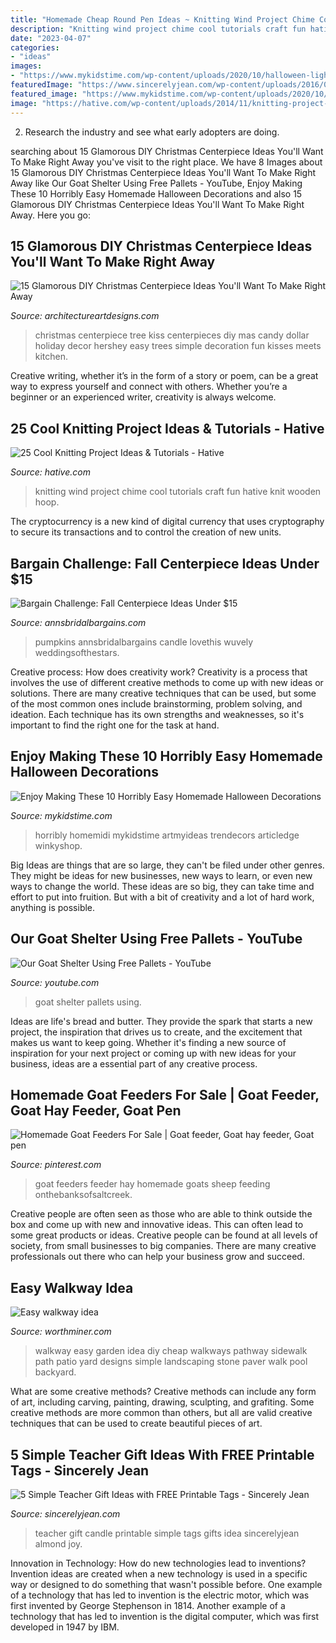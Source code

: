 ```yaml
---
title: "Homemade Cheap Round Pen Ideas ~ Knitting Wind Project Chime Cool Tutorials Craft Fun Hative Knit Wooden Hoop"
description: "Knitting wind project chime cool tutorials craft fun hative knit wooden hoop"
date: "2023-04-07"
categories:
- "ideas"
images:
- "https://www.mykidstime.com/wp-content/uploads/2020/10/halloween-lighting-tree-orange-spider-web.jpg"
featuredImage: "https://www.sincerelyjean.com/wp-content/uploads/2016/08/Candle-teacher-gift.jpg"
featured_image: "https://www.mykidstime.com/wp-content/uploads/2020/10/halloween-lighting-tree-orange-spider-web.jpg"
image: "https://hative.com/wp-content/uploads/2014/11/knitting-project-ideas/5-knitting-wind-chime.jpg"
---
```



2. Research the industry and see what early adopters are doing.

	

		
searching about 15 Glamorous DIY Christmas Centerpiece Ideas You&#039;ll Want To Make Right Away you've visit to the right place. We have 8 Images about 15 Glamorous DIY Christmas Centerpiece Ideas You&#039;ll Want To Make Right Away like Our Goat Shelter Using Free Pallets - YouTube, Enjoy Making These 10 Horribly Easy Homemade Halloween Decorations and also 15 Glamorous DIY Christmas Centerpiece Ideas You&#039;ll Want To Make Right Away. Here you go:
		
    
## 15 Glamorous DIY Christmas Centerpiece Ideas You&#039;ll Want To Make Right Away

<img loading=lazy src="https://www.architectureartdesigns.com/wp-content/uploads/2016/12/15-Glamorous-DIY-Christmas-Centerpiece-Ideas-Youll-Want-To-Make-Right-Away-15.jpg" onerror="this.onerror=null;this.src='https://tse2.mm.bing.net/th?id=OIP.H3dLmxpo7FzpaUUOW9-pKwHaLH&amp;pid=15.1';" alt="15 Glamorous DIY Christmas Centerpiece Ideas You&#039;ll Want To Make Right Away">

_Source: architectureartdesigns.com_

>christmas centerpiece tree kiss centerpieces diy mas candy dollar holiday decor hershey easy trees simple decoration fun kisses meets kitchen. 

	

Creative writing, whether it’s in the form of a story or poem, can be a great way to express yourself and connect with others. Whether you’re a beginner or an experienced writer, creativity is always welcome.

    
## 25 Cool Knitting Project Ideas &amp; Tutorials - Hative

<img loading=lazy src="https://hative.com/wp-content/uploads/2014/11/knitting-project-ideas/5-knitting-wind-chime.jpg" onerror="this.onerror=null;this.src='https://tse4.mm.bing.net/th?id=OIP.I1o4Ml73ofPF9_0t5yIDdQHaNL&amp;pid=15.1';" alt="25 Cool Knitting Project Ideas &amp; Tutorials - Hative">

_Source: hative.com_

>knitting wind project chime cool tutorials craft fun hative knit wooden hoop. 

	

The cryptocurrency is a new kind of digital currency that uses cryptography to secure its transactions and to control the creation of new units.

    
## Bargain Challenge: Fall Centerpiece Ideas Under $15

<img loading=lazy src="https://www.annsbridalbargains.com/blog/wp-content/uploads/2013/10/FallCenterpieces1Web.jpg" onerror="this.onerror=null;this.src='https://tse2.mm.bing.net/th?id=OIP.RdczT297DJyNbMghm8Ya-gHaOT&amp;pid=15.1';" alt="Bargain Challenge: Fall Centerpiece Ideas Under $15">

_Source: annsbridalbargains.com_

>pumpkins annsbridalbargains candle lovethis wuvely weddingsofthestars. 

	

Creative process: How does creativity work?
Creativity is a process that involves the use of different creative methods to come up with new ideas or solutions. There are many creative techniques that can be used, but some of the most common ones include brainstorming, problem solving, and ideation. Each technique has its own strengths and weaknesses, so it's important to find the right one for the task at hand.

    
## Enjoy Making These 10 Horribly Easy Homemade Halloween Decorations

<img loading=lazy src="https://www.mykidstime.com/wp-content/uploads/2020/10/halloween-lighting-tree-orange-spider-web.jpg" onerror="this.onerror=null;this.src='https://tse2.mm.bing.net/th?id=OIP._GozD74wRTyQmyjpPK9KLwHaLH&amp;pid=15.1';" alt="Enjoy Making These 10 Horribly Easy Homemade Halloween Decorations">

_Source: mykidstime.com_

>horribly homemidi mykidstime artmyideas trendecors articledge winkyshop. 

	

Big Ideas are things that are so large, they can't be filed under other genres. They might be ideas for new businesses, new ways to learn, or even new ways to change the world. These ideas are so big, they can take time and effort to put into fruition. But with a bit of creativity and a lot of hard work, anything is possible.

    
## Our Goat Shelter Using Free Pallets - YouTube

<img loading=lazy src="http://i.ytimg.com/vi/fURAGnAz_V0/maxresdefault.jpg" onerror="this.onerror=null;this.src='https://tse3.mm.bing.net/th?id=OIP.T81qjHGtNleDMap-1XjhIQHaEK&amp;pid=15.1';" alt="Our Goat Shelter Using Free Pallets - YouTube">

_Source: youtube.com_

>goat shelter pallets using. 

	

Ideas are life's bread and butter. They provide the spark that starts a new project, the inspiration that drives us to create, and the excitement that makes us want to keep going. Whether it's finding a new source of inspiration for your next project or coming up with new ideas for your business, ideas are a essential part of any creative process.

    
## Homemade Goat Feeders For Sale | Goat Feeder, Goat Hay Feeder, Goat Pen

<img loading=lazy src="https://i.pinimg.com/736x/0f/07/db/0f07db1fad35f8828f8e76e6e10e19a4.jpg" onerror="this.onerror=null;this.src='https://tse4.mm.bing.net/th?id=OIP.CiBGJKGE9Xba5bG-IcibewHaFj&amp;pid=15.1';" alt="Homemade Goat Feeders For Sale | Goat feeder, Goat hay feeder, Goat pen">

_Source: pinterest.com_

>goat feeders feeder hay homemade goats sheep feeding onthebanksofsaltcreek. 

	

Creative people are often seen as those who are able to think outside the box and come up with new and innovative ideas. This can often lead to some great products or ideas. Creative people can be found at all levels of society, from small businesses to big companies. There are many creative professionals out there who can help your business grow and succeed.

    
## Easy Walkway Idea

<img loading=lazy src="http://www.worthminer.com/wp-content/uploads/2015/06/Easy-walkway-idea-19.jpg" onerror="this.onerror=null;this.src='https://tse2.mm.bing.net/th?id=OIP.8RVRs1VPGVCwKqoyjQVmngHaJ3&amp;pid=15.1';" alt="Easy walkway idea">

_Source: worthminer.com_

>walkway easy garden idea diy cheap walkways pathway sidewalk path patio yard designs simple landscaping stone paver walk pool backyard. 

	

What are some creative methods?
Creative methods can include any form of art, including carving, painting, drawing, sculpting, and grafiting. Some creative methods are more common than others, but all are valid creative techniques that can be used to create beautiful pieces of art.

    
## 5 Simple Teacher Gift Ideas With FREE Printable Tags - Sincerely Jean

<img loading=lazy src="https://www.sincerelyjean.com/wp-content/uploads/2016/08/Candle-teacher-gift.jpg" onerror="this.onerror=null;this.src='https://tse2.mm.bing.net/th?id=OIP.w3k3XMY1Utr-s19tp7SZkgHaLH&amp;pid=15.1';" alt="5 Simple Teacher Gift Ideas with FREE Printable Tags - Sincerely Jean">

_Source: sincerelyjean.com_

>teacher gift candle printable simple tags gifts idea sincerelyjean almond joy. 

	

Innovation in Technology: How do new technologies lead to inventions?
Invention ideas are created when a new technology is used in a specific way or designed to do something that wasn't possible before. One example of a technology that has led to invention is the electric motor, which was first invented by George Stephenson in 1814. Another example of a technology that has led to invention is the digital computer, which was first developed in 1947 by IBM.

